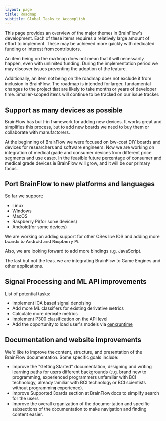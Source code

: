 ```yaml
---
layout: page
title: Roadmap
subtitle: Global Tasks to Accomplish
---
```



This page provides an overview of the major themes in BrainFlow's development. Each of these items requires a relatively large amount of effort to implement. These may be achieved more quickly with dedicated funding or interest from contributors.

An item being on the roadmap does not mean that it will necessarily happen, even with unlimited funding. During the implementation period we may discover issues preventing the adoption of the feature.

Additionally, an item not being on the roadmap does not exclude it from inclusion in BrainFlow. The roadmap is intended for larger, fundamental changes to the project that are likely to take months or years of developer time. Smaller-scoped items will continue to be tracked on our issue tracker.

## Support as many devices as possible

BrainFlow has built-in framework for adding new devices. It works great and simplifies this process, but to add new boards we need to buy them or collaborate with manufactorers.

At the beginning of BrainFlow we were focused on low-cost DIY boards and devices for researchers and software engineers. Now we are working on integration of medical grade and consumer devices from different price segments and use cases. In the feasible future percentage of consumer and medical grade devices in BrainFlow will grow, and it will be our primary focus.

## Port BrainFlow to new platforms and languages

So far we support:

* Linux
* Windows
* MacOS
* Raspberry Pi(for some devices)
* Android(for some devices)

We are working on adding support for other OSes like IOS and adding more boards to Android and Raspberry Pi.

Also, we are looking forward to add more bindings e.g. JavaScript.

The last but not the least we are integrating BrainFlow to Game Engines and other applications.

## Signal Processing and ML API improvements 

List of potential tasks:

* Implement ICA based signal denoising
* Add more ML classifiers for existing derivative metrics
* Calculate more derivate metrics
* Implement P300 classification on the API level
* Add the opportunity to load user's models via [onnxruntime](https://github.com/microsoft/onnxruntime)


## Documentation and website improvements

We'd like to improve the content, structure, and presentation of the BrainFlow documentation. Some specific goals include:

* Improve the "Getting Started" documentation, designing and writing learning paths for users different backgrounds (e.g. brand new to programming, experienced programmers unfamiliar with BCI technology, already familiar with BCI technology or BCI scientists without programming experience).
* Improve Supported Boards section at BrainFlow docs to simplify search for the users
* Improve the overall organization of the documentation and specific subsections of the documentation to make navigation and finding content easier.
